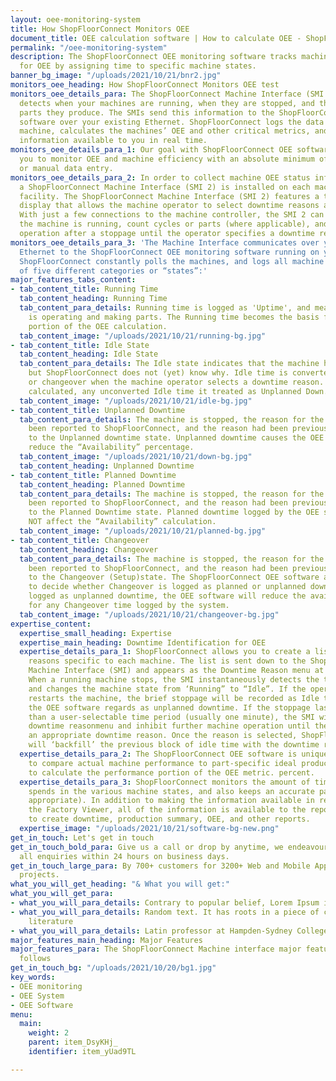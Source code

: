 ```yaml
---
layout: oee-monitoring-system
title: How ShopFloorConnect Monitors OEE
document_title: OEE calculation software | How to calculate OEE - ShopFloorConnect
permalink: "/oee-monitoring-system"
description: The ShopFloorConnect OEE monitoring software tracks machine availability
  for OEE by assigning time to specific machine states.
banner_bg_image: "/uploads/2021/10/21/bnr2.jpg"
monitors_oee_heading: How ShopFloorConnect Monitors OEE test
monitors_oee_details_para: The ShopFloorConnect Machine Interface (SMI 2) automatically
  detects when your machines are running, when they are stopped, and the number of
  parts they produce. The SMIs send this information to the ShopFloorConnect OEE monitoring
  software over your existing Ethernet. ShopFloorConnect logs the data from every
  machine, calculates the machines’ OEE and other critical metrics, and makes the
  information available to you in real time.
monitors_oee_details_para_1: Our goal with ShopFloorConnect OEE software is to enable
  you to monitor OEE and machine efficiency with an absolute minimum of operator involvement
  or manual data entry.
monitors_oee_details_para_2: In order to collect machine OEE status information automatically,
  a ShopFloorConnect Machine Interface (SMI 2) is installed on each machine in your
  facility. The ShopFloorConnect Machine Interface (SMI 2) features a touch-screen
  display that allows the machine operator to select downtime reasons and enter data.
  With just a few connections to the machine controller, the SMI 2 can detect when
  the machine is running, count cycles or parts (where applicable), and inhibit machine
  operation after a stoppage until the operator specifies a downtime reason.
monitors_oee_details_para_3: 'The Machine Interface communicates over your existing
  Ethernet to the ShopFloorConnect OEE monitoring software running on your server.
  ShopFloorConnect constantly polls the machines, and logs all machine time into one
  of five different categories or “states”:'
major_features_tabs_content:
- tab_content_title: Running Time
  tab_content_heading: Running Time
  tab_content_para_details: Running time is logged as 'Uptime', and means the machine
    is operating and making parts. The Running time becomes the basis for the Availability
    portion of the OEE calculation.
  tab_content_image: "/uploads/2021/10/21/running-bg.jpg"
- tab_content_title: Idle State
  tab_content_heading: Idle State
  tab_content_para_details: The Idle state indicates that the machine has stopped,
    but ShopFloorConnect does not (yet) know why. Idle time is converted to downtime
    or changeover when the machine operator selects a downtime reason. When OEE is
    calculated, any unconverted Idle time it treated as Unplanned Down.
  tab_content_image: "/uploads/2021/10/21/idle-bg.jpg"
- tab_content_title: Unplanned Downtime
  tab_content_para_details: The machine is stopped, the reason for the stoppage has
    been reported to ShopFloorConnect, and the reason had been previously assigned
    to the Unplanned downtime state. Unplanned downtime causes the OEE software to
    reduce the “Availability” percentage.
  tab_content_image: "/uploads/2021/10/21/down-bg.jpg"
  tab_content_heading: Unplanned Downtime
- tab_content_title: Planned Downtime
  tab_content_heading: Planned Downtime
  tab_content_para_details: The machine is stopped, the reason for the stoppage has
    been reported to ShopFloorConnect, and the reason had been previously assigned
    to the Planned Downtime state. Planned downtime logged by the OEE system DOES
    NOT affect the “Availability” calculation.
  tab_content_image: "/uploads/2021/10/21/planned-bg.jpg"
- tab_content_title: Changeover
  tab_content_heading: Changeover
  tab_content_para_details: The machine is stopped, the reason for the stoppage has
    been reported to ShopFloorConnect, and the reason had been previously assigned
    to the Changeover (Setup)state. The ShopFloorConnect OEE software allows the user
    to decide whether Changeover is logged as planned or unplanned downtime. When
    logged as unplanned downtime, the OEE software will reduce the availability percentage
    for any Changeover time logged by the system.
  tab_content_image: "/uploads/2021/10/21/changeover-bg.jpg"
expertise_content:
  expertise_small_heading: Expertise
  expertise_main_heading: Downtime Identification for OEE
  expertise_details_para_1: ShopFloorConnect allows you to create a list of downtime
    reasons specific to each machine. The list is sent down to the ShopFloorConnect
    Machine Interface (SMI) and appears as the Downtime Reason menu at the machine.
    When a running machine stops, the SMI instantaneously detects the transition,
    and changes the machine state from ‘Running” to “Idle”. If the operator immediately
    restarts the machine, the brief stoppage will be recorded as Idle time, which
    the OEE software regards as unplanned downtime. If the stoppage lasts for longer
    than a user-selectable time period (usually one minute), the SMI will disply the
    downtime reasonmenu and inhibit further machine operation until the operator selects
    an appropriate downtime reason. Once the reason is selected, ShopFloorConnect
    will ‘backfill’ the previous block of idle time with the downtime reason.
  expertise_details_para_2: The ShopFloorConnect OEE software is unique in its ability
    to compare actual machine performance to part-specific ideal production rates
    to calculate the performance portion of the OEE metric. percent.
  expertise_details_para_3: ShopFloorConnect monitors the amount of time each machine
    spends in the various machine states, and also keeps an accurate parts count (where
    appropriate). In addition to making the information available in real time through
    the Factory Viewer, all of the information is available to the reporting interface
    to create downtime, production summary, OEE, and other reports.
  expertise_image: "/uploads/2021/10/21/software-bg-new.png"
get_in_touch: Let's get in touch
get_in_touch_bold_para: Give us a call or drop by anytime, we endeavour to answer
  all enquiries within 24 hours on business days.
get_in_touch_large_para: By 700+ customers for 3200+ Web and Mobile App development
  projects.
what_you_will_get_heading: "& What you will get:"
what_you_will_get_para:
- what_you_will_para_details: Contrary to popular belief, Lorem Ipsum is not simply
- what_you_will_para_details: Random text. It has roots in a piece of classical Latin
    literature
- what_you_will_para_details: Latin professor at Hampden-Sydney College in Virginia
major_features_main_heading: Major Features
major_features_para: The ShopFloorConnect Machine interface major features are as
  follows
get_in_touch_bg: "/uploads/2021/10/20/bg1.jpg"
key_words:
- OEE monitoring
- OEE System
- OEE Software
menu:
  main:
    weight: 2
    parent: item_DsyKHj_
    identifier: item_yUad9TL

---
```

